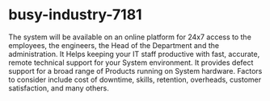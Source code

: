 # busy-industry-7181
The system will be available on an online platform for 24x7 access to the employees, the engineers, the Head of the Department and the administration. It Helps keeping your IT staff productive with fast, accurate, remote technical support for your System environment. It provides defect support for a broad range of Products running on System hardware. Factors to consider include cost of downtime, skills, retention, overheads, customer satisfaction, and many others.
